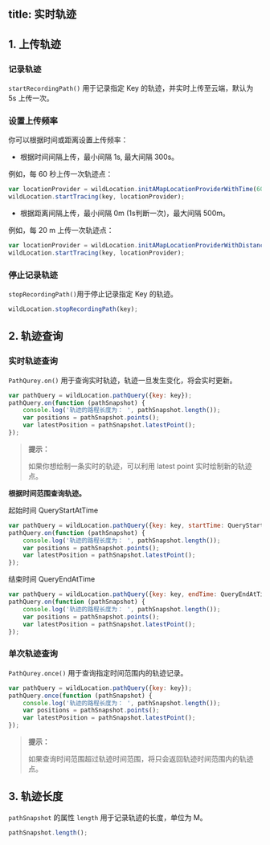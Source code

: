 title: 实时轨迹
---

## 1. 上传轨迹
### 记录轨迹

`startRecordingPath()`  用于记录指定 Key 的轨迹，并实时上传至云端，默认为 5s 上传一次。

### 设置上传频率

你可以根据时间或距离设置上传频率：

- 根据时间间隔上传，最小间隔 1s, 最大间隔 300s。

例如，每 60 秒上传一次轨迹点：

```javascript
var locationProvider = wildLocation.initAMapLocationProviderWithTime(60000);
wildLocation.startTracing(key, locationProvider);
```

- 根据距离间隔上传，最小间隔 0m (1s判断一次)，最大间隔 500m。

例如，每 20 m 上传一次轨迹点：

```javascript
var locationProvider = wildLocation.initAMapLocationProviderWithDistance(20);
wildLocation.startTracing(key, locationProvider);
```



### 停止记录轨迹

`stopRecordingPath()`用于停止记录指定 Key 的轨迹。

```javascript
wildLocation.stopRecordingPath(key);
```



## 2. 轨迹查询

### 实时轨迹查询

`PathQurey.on()` 用于查询实时轨迹，轨迹一旦发生变化，将会实时更新。

```javascript
var pathQuery = wildLocation.pathQuery({key: key});
pathQuery.on(function (pathSnapshot) {
    console.log('轨迹的路程长度为： ', pathSnapshot.length());
    var positions = pathSnapshot.points();
    var latestPosition = pathSnapshot.latestPoint();
});
```
<blockquote class="notice">
  <p><strong>提示：</strong></p>

如果你想绘制一条实时的轨迹，可以利用 latest point 实时绘制新的轨迹点。

</blockquote>


**根据时间范围查询轨迹。**

起始时间 QueryStartAtTime

```javascript
var pathQuery = wildLocation.pathQuery({key: key, startTime: QueryStartAtTime});
pathQuery.on(function (pathSnapshot) {
    console.log('轨迹的路程长度为： ', pathSnapshot.length());
    var positions = pathSnapshot.points();
    var latestPosition = pathSnapshot.latestPoint();
});

```
结束时间 QueryEndAtTime

```javascript
var pathQuery = wildLocation.pathQuery({key: key, endTime: QueryEndAtTime});
pathQuery.on(function (pathSnapshot) {
    console.log('轨迹的路程长度为： ', pathSnapshot.length());
    var positions = pathSnapshot.points();
    var latestPosition = pathSnapshot.latestPoint();
});

```



### 单次轨迹查询

`PathQurey.once()` 用于查询指定时间范围内的轨迹记录。

```javascript
var pathQuery = wildLocation.pathQuery({key: key});
pathQuery.once(function (pathSnapshot) {
    console.log('轨迹的路程长度为： ', pathSnapshot.length());
    var positions = pathSnapshot.points();
    var latestPosition = pathSnapshot.latestPoint();
});
```
<blockquote class="notice">
  <p><strong>提示：</strong></p>

如果查询时间范围超过轨迹时间范围，将只会返回轨迹时间范围内的轨迹点。

</blockquote>




## 3. 轨迹长度

`pathSnapshot` 的属性 `length` 用于记录轨迹的长度，单位为 M。

```javascript
pathSnapshot.length();

```
